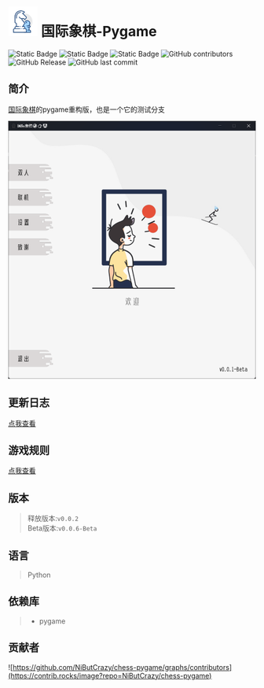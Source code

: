 # <img src="resource/ui/icon.png" alt="icon" width="60"> 国际象棋-Pygame 
![Static Badge](https://img.shields.io/badge/%E8%AF%AD%E8%A8%80-python-blue?logo=python)
![Static Badge](https://img.shields.io/badge/%E5%BC%95%E6%93%8E-pygame-pink)
![Static Badge](https://img.shields.io/badge/license-MIT-purple)
![GitHub contributors](https://img.shields.io/github/contributors/NiButCrazy/chess-pygame?label=%E8%B4%A1%E7%8C%AE%E8%80%85)
![GitHub Release](https://img.shields.io/github/v/release/NiButCrazy/chess-pygame?display_name=release&label=%E6%9C%80%E6%96%B0%E5%8F%91%E5%B8%83)
![GitHub last commit](https://img.shields.io/github/last-commit/NiButCrazy/chess-pygame/pygame?label=%E4%B8%8A%E6%AC%A1%E6%8F%90%E4%BA%A4)


## 简介
[国际象棋](https://github.com/oldsky11/chess)的pygame重构版，也是一个它的测试分支

![内容图片](resource/example/1.png)

## 更新日志
[点我查看](https://github.com/NiButCrazy/chess-pygame/blob/pygame/CHANGELOG.md)

## 游戏规则
[点我查看](https://github.com/NiButCrazy/chess-pygame/blob/pygame/规则说明.md)

## 版本
>释放版本:`v0.0.2`  
>Beta版本:`v0.0.6-Beta`

## 语言
>Python

## 依赖库
>- pygame  

## 贡献者
![https://github.com/NiButCrazy/chess-pygame/graphs/contributors](https://contrib.rocks/image?repo=NiButCrazy/chess-pygame)